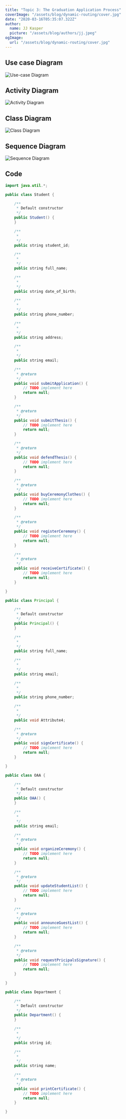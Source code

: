 ```yaml
---
title: "Topic 3: The Graduation Application Process"
coverImage: "/assets/blog/dynamic-routing/cover.jpg"
date: "2020-03-16T05:35:07.322Z"
author:
  name: JJ Kasper
  picture: "/assets/blog/authors/jj.jpeg"
ogImage:
  url: "/assets/blog/dynamic-routing/cover.jpg"
---
```

## Use case Diagram
![Use-case Diagram](https://res.cloudinary.com/dddxcapaa/image/upload/v1653617581/Screen_Shot_2022-05-27_at_9.12.53_AM_gihytz.png)

## Activity Diagram
![Activity Diagram](https://res.cloudinary.com/dddxcapaa/image/upload/v1653616845/Screen_Shot_2022-05-27_at_8.58.49_AM_gv4zel.png)

## Class Diagram
![Class Diagram](https://res.cloudinary.com/dddxcapaa/image/upload/v1653616846/Screen_Shot_2022-05-27_at_8.59.11_AM_ww7rds.png)

## Sequence Diagram
![Sequence Diagram](https://res.cloudinary.com/dddxcapaa/image/upload/v1653616845/Screen_Shot_2022-05-27_at_8.59.02_AM_ml054t.png)


## Code

```java
import java.util.*;

public class Student {

    /**
     * Default constructor
     */
    public Student() {
    }

    /**
     * 
     */
    public string student_id;

    /**
     * 
     */
    public string full_name;

    /**
     * 
     */
    public string date_of_birth;

    /**
     * 
     */
    public string phone_number;

    /**
     * 
     */
    public string address;

    /**
     * 
     */
    public string email;

    /**
     * @return
     */
    public void submitApplication() {
        // TODO implement here
        return null;
    }

    /**
     * @return
     */
    public void submitThesis() {
        // TODO implement here
        return null;
    }

    /**
     * @return
     */
    public void defendThesis() {
        // TODO implement here
        return null;
    }

    /**
     * @return
     */
    public void buyCeremonyClothes() {
        // TODO implement here
        return null;
    }

    /**
     * @return
     */
    public void registerCeremony() {
        // TODO implement here
        return null;
    }

    /**
     * @return
     */
    public void receiveCertificate() {
        // TODO implement here
        return null;
    }

}

public class Principal {

    /**
     * Default constructor
     */
    public Principal() {
    }

    /**
     * 
     */
    public string full_name;

    /**
     * 
     */
    public string email;

    /**
     * 
     */
    public string phone_number;

    /**
     * 
     */
    public void Attribute4;

    /**
     * @return
     */
    public void signCertificate() {
        // TODO implement here
        return null;
    }

}

public class OAA {

    /**
     * Default constructor
     */
    public OAA() {
    }

    /**
     * 
     */
    public string email;

    /**
     * @return
     */
    public void organizeCeremony() {
        // TODO implement here
        return null;
    }

    /**
     * @return
     */
    public void updateStudentList() {
        // TODO implement here
        return null;
    }

    /**
     * @return
     */
    public void announceGuestList() {
        // TODO implement here
        return null;
    }

    /**
     * @return
     */
    public void requestPricipalsSignature() {
        // TODO implement here
        return null;
    }

}

public class Department {

    /**
     * Default constructor
     */
    public Department() {
    }

    /**
     * 
     */
    public string id;

    /**
     * 
     */
    public string name;

    /**
     * @return
     */
    public void printCertificate() {
        // TODO implement here
        return null;
    }

}
```
